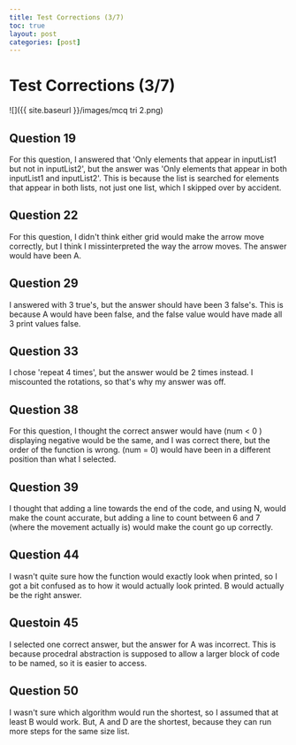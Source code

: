 ```yaml
---
title: Test Corrections (3/7)
toc: true
layout: post
categories: [post]
---
```

# Test Corrections (3/7)
![]({{ site.baseurl }}/images/mcq tri 2.png)

## Question 19
For this question, I answered that 'Only elements that appear in inputList1 but not in inputList2', but the answer was 'Only elements that appear in both inputList1 and inputList2'. This is because the list is searched for elements that appear in both lists, not just one list, which I skipped over by accident.

## Question 22
For this question, I didn't think either grid would make the arrow move correctly, but I think I missinterpreted the way the arrow moves. The answer would have been A.

## Question 29
I answered with 3 true's, but the answer should have been 3 false's. This is because A would have been false, and the false value would have made all 3 print values false.

## Question 33
I chose 'repeat 4 times', but the answer would be 2 times instead. I miscounted the rotations, so that's why my answer was off.

## Question 38
For this question, I thought the correct answer would have (num < 0 ) displaying negative would be the same, and I was correct there, but the order of the function is wrong. (num = 0) would have been in a different position than what I selected.

## Question 39
I thought that adding a line towards the end of the code, and using N, would make the count accurate, but adding a line to count between 6 and 7 (where the movement actually is) would make the count go up correctly.

## Question 44
I wasn't quite sure how the function would exactly look when printed, so I got a bit confused as to how it would actually look printed. B would actually be the right answer.

## Questoin 45
I selected one correct answer, but the answer for A was incorrect. This is because procedral abstraction is supposed to allow a larger block of code to be named, so it is easier to access.

## Question 50
I wasn't sure which algorithm would run the shortest, so I assumed that at least B would work. But, A and D are the shortest, because they can run more steps for the same size list.